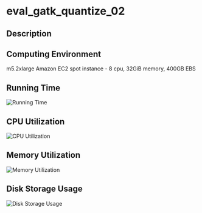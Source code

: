 # eval_gatk_quantize_02

## Description


## Computing Environment
m5.2xlarge Amazon EC2 spot instance - 8 cpu, 32GiB memory, 400GB EBS

## Running Time
![Running Time](output/running_time.png)

## CPU Utilization
![CPU Utilization](output/cpu_utilization.png)

## Memory Utilization
![Memory Utilization](output/memory_utilization.png)

## Disk Storage Usage
![Disk Storage Usage](output/disk_storage_usage.png)
